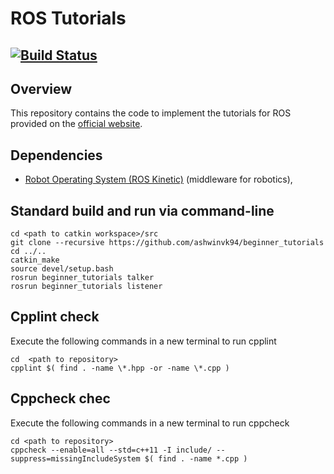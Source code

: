 # ROS Tutorials

[![Build Status](https://travis-ci.org/ashwinvk94/beginner_tutorials.svg?branch=master)](https://travis-ci.org/ashwinvk94/beginner_tutorials)
---

## Overview

This repository contains the code to implement the tutorials for ROS provided on the [official website](http://wiki.ros.org/ROS/Tutorials#Beginner_Level).

## Dependencies
- [Robot Operating System (ROS Kinetic)](http://wiki.ros.org/kinetic/Installation) (middleware for robotics),


## Standard build and run via command-line
```
cd <path to catkin workspace>/src
git clone --recursive https://github.com/ashwinvk94/beginner_tutorials
cd ../..
catkin_make
source devel/setup.bash
rosrun beginner_tutorials talker
rosrun beginner_tutorials listener
```
## Cpplint check
Execute the following commands in a new terminal to run cpplint
```
cd  <path to repository>
cpplint $( find . -name \*.hpp -or -name \*.cpp )
```

## Cppcheck chec
Execute the following commands in a new terminal to run cppcheck
```
cd <path to repository>
cppcheck --enable=all --std=c++11 -I include/ --suppress=missingIncludeSystem $( find . -name *.cpp )
```
